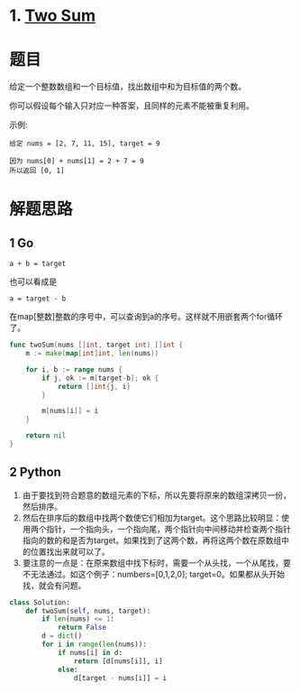 # 1. [Two Sum](https://leetcode-cn.com/problems/two-sum/description/)

# 题目

给定一个整数数组和一个目标值，找出数组中和为目标值的两个数。

你可以假设每个输入只对应一种答案，且同样的元素不能被重复利用。

示例:
```
给定 nums = [2, 7, 11, 15], target = 9

因为 nums[0] + nums[1] = 2 + 7 = 9
所以返回 [0, 1]
```

# 解题思路

## 1 Go
`a + b = target`

也可以看成是

`a = target - b`

在map[整数]整数的序号中，可以查询到a的序号。这样就不用嵌套两个for循环了。

```go
func twoSum(nums []int, target int) []int {
	m := make(map[int]int, len(nums))

	for i, b := range nums {
		if j, ok := m[target-b]; ok {
			return []int{j, i}
		}

		m[nums[i]] = i
	}

	return nil
}
```

## 2 Python

1. 由于要找到符合题意的数组元素的下标，所以先要将原来的数组深拷贝一份，然后排序。
2. 然后在排序后的数组中找两个数使它们相加为target。这个思路比较明显：使用两个指针，一个指向头，一个指向尾，两个指针向中间移动并检查两个指针指向的数的和是否为target。如果找到了这两个数，再将这两个数在原数组中的位置找出来就可以了。
3. 要注意的一点是：在原来数组中找下标时，需要一个从头找，一个从尾找，要不无法通过。如这个例子：numbers=[0,1,2,0]; target=0。如果都从头开始找，就会有问题。

```python
class Solution:
    def twoSum(self, nums, target):
        if len(nums) <= 1:
            return False
        d = dict()
        for i in range(len(nums)):
            if nums[i] in d:
                return [d[nums[i]], i]
            else:
                d[target - nums[i]] = i
```
